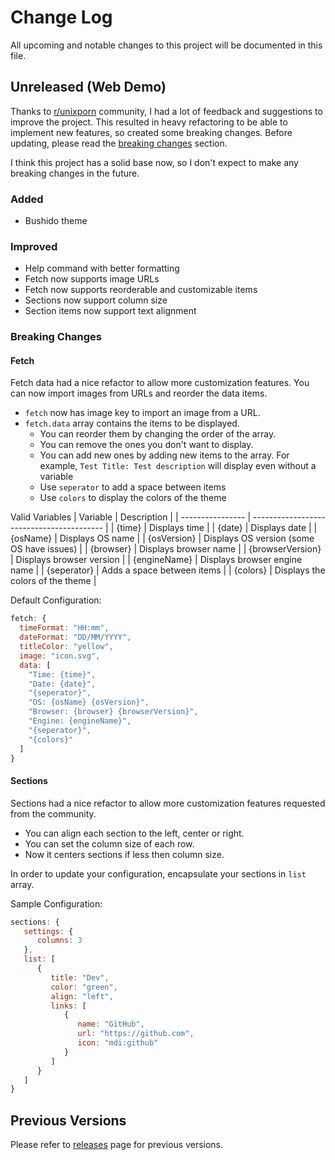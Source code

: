 
# Change Log
All upcoming and notable changes to this project will be documented in this file.

## Unreleased (Web Demo)

Thanks to [r/unixporn](https://www.reddit.com/r/unixporn/comments/124rsis/oc_supplementary_browser_start_page/) community, I had a lot of feedback and suggestions to improve the project. This resulted in heavy refactoring to be able to implement new features, so created some breaking changes. Before updating, please read the [breaking changes](#breaking-changes) section. 

I think this project has a solid base now, so I don't expect to make any breaking changes in the future.

### Added
- Bushido theme

### Improved
- Help command with better formatting
- Fetch now supports image URLs
- Fetch now supports reorderable and customizable items
- Sections now support column size
- Section items now support text alignment

### Breaking Changes
#### Fetch
Fetch data had a nice refactor to allow more customization features. You can now import images from URLs and reorder the data items.

- `fetch` now has image key to import an image from a URL.
- `fetch.data` array contains the items to be displayed.
  - You can reorder them by changing the order of the array.
  - You can remove the ones you don't want to display.
  - You can add new ones by adding new items to the array. For example, `Test Title: Test description` will display even without a variable
  - Use `seperator` to add a space between items
  - Use `colors` to display the colors of the theme

Valid Variables
| Variable         | Description                               |
| ---------------- | ----------------------------------------- |
| {time}           | Displays time                             |
| {date}           | Displays date                             |
| {osName}         | Displays OS name                          |
| {osVersion}      | Displays OS version (some OS have issues) |
| {browser}        | Displays browser name                     |
| {browserVersion} | Displays browser version                  |
| {engineName}     | Displays browser engine name              |
| {seperator}      | Adds a space between items                |
| {colors}         | Displays the colors of the theme          |


Default Configuration:

```js
fetch: {
  timeFormat: "HH:mm",
  dateFormat: "DD/MM/YYYY",
  titleColor: "yellow",
  image: "icon.svg",
  data: [
    "Time: {time}",
    "Date: {date}",
    "{seperator}",
    "OS: {osName} {osVersion}",
    "Browser: {browser} {browserVersion}",
    "Engine: {engineName}",
    "{seperator}",
    "{colors}"
  ]
}
```

#### Sections
Sections had a nice refactor to allow more customization features requested from the community. 
- You can align each section to the left, center or right.
- You can set the column size of each row.
- Now it centers sections if less then column size.

In order to update your configuration, encapsulate your sections in `list` array.

Sample Configuration:

```js
sections: {
   settings: {
      columns: 3
   },
   list: [
      {
         title: "Dev",
         color: "green",
         align: "left",
         links: [
            {
               name: "GitHub",
               url: "https://github.com",
               icon: "mdi:github"
            }
         ]
      }
   ]
}
```
 
## Previous Versions

Please refer to [releases](https://github.com/excalith/excalith-start-page/releases) page for previous versions.